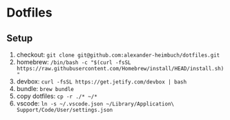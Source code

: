 # Dotfiles

## Setup

1. checkout: `git clone git@github.com:alexander-heimbuch/dotfiles.git`
2. homebrew: `/bin/bash -c "$(curl -fsSL https://raw.githubusercontent.com/Homebrew/install/HEAD/install.sh)"`
3. devbox: `curl -fsSL https://get.jetify.com/devbox | bash`
4. bundle: `brew bundle`
5. copy dotfiles: `cp -r ./* ~/*`
6. vscode: `ln -s ~/.vscode.json ~/Library/Application\ Support/Code/User/settings.json`
